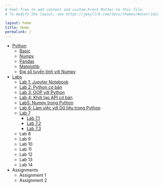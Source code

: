 ```yaml
---
# Feel free to add content and custom Front Matter to this file.
# To modify the layout, see https://jekyllrb.com/docs/themes/#overriding-theme-defaults

layout: home
title: Home
permalink: /
---
```


- [Python](#)
    - [Basic](contents/python-basic.html)
    - [Numpy](contents/numpy.html)
    - [Pandas](contents/pandas.html)
    - [Matplotlib](contents/matplotlib.html)
    - [Đại số tuyến tính với Numpy](contents/daisotuyentinh_numpy.html)
- [Labs](#)
    - [Lab 1: Jupyter Notebook](#)
    - [Lab 2: Python cơ bản](contents/lab2.html)
    - [Lab 3: OOP với Python](contents/lab3.html)
    - [Lab 4: Khởi tạo API cơ bản](contents/lab4.html)
    - [Lab5: Numpy trong Python](contents/lab5.html)
    - [Lab 6: Làm việc với Dữ liệu trong Python](contents/lab6.html)
    - [Lab 7](#)
      - [Lab 7.1](contents/lab7-1.html)
      - [Lab 7.2](contents/lab7-2.html)
      - [Lab 7.3](contents/lab7-3.html)
    - Lab 8
    - Lab 9
    - Lab 10
    - Lab 11
    - Lab 12
    - Lab 13
    - Lab 14
- Assignments
    - Assignment 1
    - Assignment 2